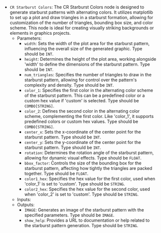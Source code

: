 - `CR Starburst Colors`: The CR Starburst Colors node is designed to generate starburst patterns with alternating colors. It utilizes matplotlib to set up a plot and draw triangles in a starburst formation, allowing for customization of the number of triangles, bounding box size, and color scheme. This node is ideal for creating visually striking backgrounds or elements in graphics projects.
    - Parameters:
        - `width`: Sets the width of the plot area for the starburst pattern, influencing the overall size of the generated graphic. Type should be `INT`.
        - `height`: Determines the height of the plot area, working alongside 'width' to define the dimensions of the starburst pattern. Type should be `INT`.
        - `num_triangles`: Specifies the number of triangles to draw in the starburst pattern, allowing for control over the pattern's complexity and density. Type should be `INT`.
        - `color_1`: Specifies the first color in the alternating color scheme of the starburst pattern. This can be a predefined color or a custom hex value if 'custom' is selected. Type should be `COMBO[STRING]`.
        - `color_2`: Defines the second color in the alternating color scheme, complementing the first color. Like 'color_1', it supports predefined colors or custom hex values. Type should be `COMBO[STRING]`.
        - `center_x`: Sets the x-coordinate of the center point for the starburst pattern. Type should be `INT`.
        - `center_y`: Sets the y-coordinate of the center point for the starburst pattern. Type should be `INT`.
        - `rotation`: Determines the rotation angle of the starburst pattern, allowing for dynamic visual effects. Type should be `FLOAT`.
        - `bbox_factor`: Controls the size of the bounding box for the starburst pattern, affecting how tightly the triangles are packed together. Type should be `FLOAT`.
        - `color1_hex`: Specifies the hex value for the first color, used when 'color_1' is set to 'custom'. Type should be `STRING`.
        - `color2_hex`: Specifies the hex value for the second color, used when 'color_2' is set to 'custom'. Type should be `STRING`.
    - Inputs:
    - Outputs:
        - `IMAGE`: Generates an image of the starburst pattern with the specified parameters. Type should be `IMAGE`.
        - `show_help`: Provides a URL to documentation or help related to the starburst pattern generation. Type should be `STRING`.
